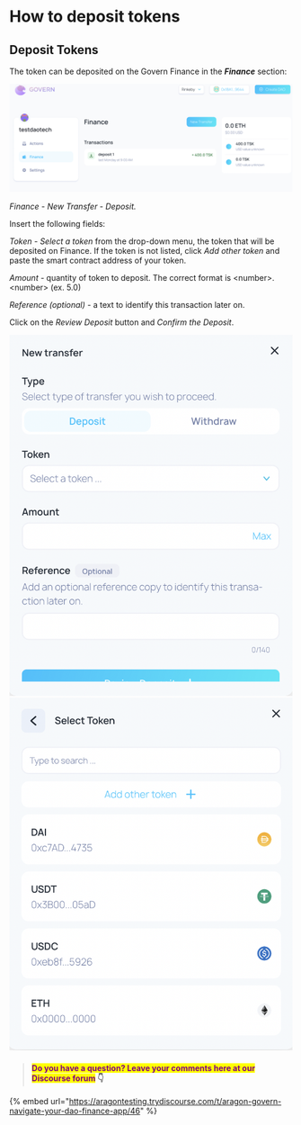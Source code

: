 # How to deposit tokens

## Deposit Tokens

The token can be deposited on the Govern Finance in the _**Finance**_ section:&#x20;

!["Finance" section on the left side menu ](<../../../.gitbook/assets/Schermata 2022-02-11 alle 10.11.56.png>)

_Finance - New Transfer - Deposit._&#x20;

Insert the following fields:

_Token - Select a token_ from the drop-down menu, the token that will be deposited on Finance. If the token is not listed, click _Add other token_ and paste the smart contract address of your token.

_Amount -_ quantity of token to deposit. The correct format is \<number>.\<number> (ex. 5.0)

_Reference (optional) -_ a text to identify this transa­ction later on.

Click on the _Review Deposit_ button and _Confirm the Deposit_.

![](<../../../.gitbook/assets/Schermata 2022-01-29 alle 13.28.01.png>)                            ![](<../../../.gitbook/assets/Schermata 2022-01-29 alle 13.41.21.png>)



> #### <mark style="color:purple;">Do you have a question? Leave your comments here at our Discourse forum</mark> 👇

{% embed url="https://aragontesting.trydiscourse.com/t/aragon-govern-navigate-your-dao-finance-app/46" %}
